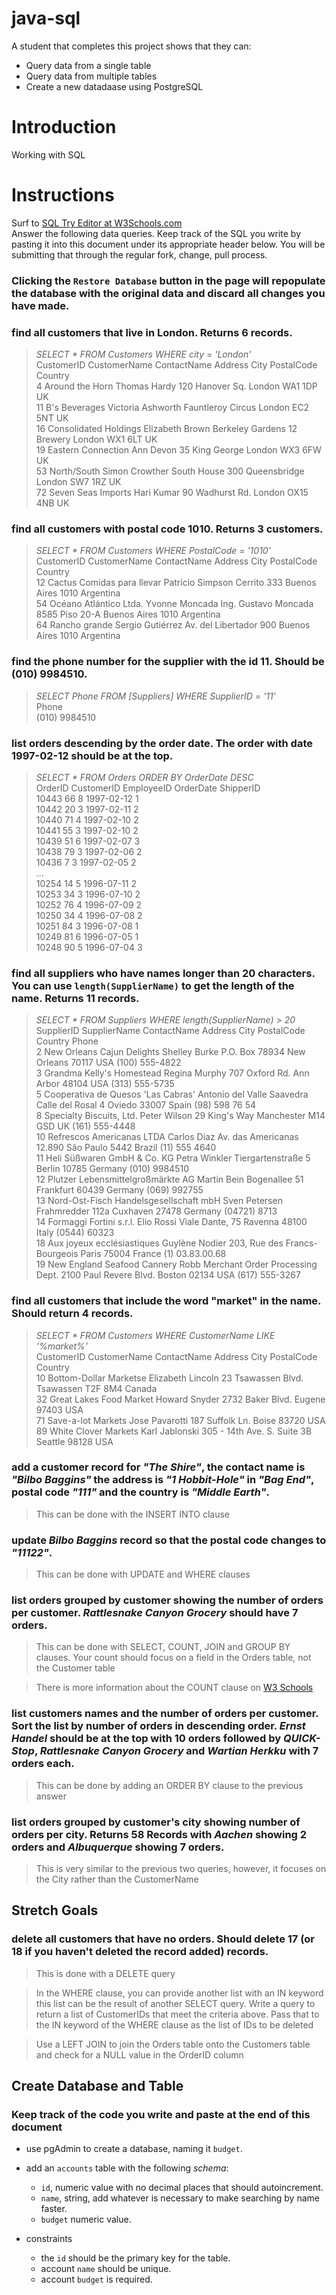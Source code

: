 # java-sql

A student that completes this project shows that they can:
* Query data from a single table
* Query data from multiple tables
* Create a new datadaase using PostgreSQL

# Introduction

Working with SQL

# Instructions

Surf to [SQL Try Editor at W3Schools.com](https://www.w3schools.com/Sql/tryit.asp?filename=trysql_select_top)  
Answer the following data queries. Keep track of the SQL you write by pasting it into this document under its appropriate header below. You will be submitting that through the regular fork, change, pull process.

### **Clicking the `Restore Database` button in the page will repopulate the database with the original data and discard all changes you have made**.

### find all customers that live in London. Returns 6 records.
> _SELECT * FROM Customers WHERE city = 'London'_  
CustomerID	CustomerName	ContactName	Address	City	PostalCode	Country  
4	Around the Horn	Thomas Hardy	120 Hanover Sq.	London	WA1 1DP	UK  
11	B's Beverages	Victoria Ashworth	Fauntleroy Circus	London	EC2 5NT	UK  
16	Consolidated Holdings	Elizabeth Brown	Berkeley Gardens 12 Brewery	London	WX1 6LT	UK  
19	Eastern Connection	Ann Devon	35 King George	London	WX3 6FW	UK  
53	North/South	Simon Crowther	South House 300 Queensbridge	London	SW7 1RZ	UK  
72	Seven Seas Imports	Hari Kumar	90 Wadhurst Rd.	London	OX15 4NB	UK  

### find all customers with postal code 1010. Returns 3 customers.
> _SELECT * FROM Customers WHERE PostalCode = '1010'_  
CustomerID	CustomerName	ContactName	Address	City	PostalCode	Country  
12	Cactus Comidas para llevar	Patricio Simpson	Cerrito 333	Buenos Aires	1010	Argentina  
54	Océano Atlántico Ltda.	Yvonne Moncada	Ing. Gustavo Moncada 8585 Piso 20-A	Buenos Aires	1010	Argentina  
64	Rancho grande	Sergio Gutiérrez	Av. del Libertador 900	Buenos Aires	1010	Argentina  

### find the phone number for the supplier with the id 11. Should be (010) 9984510.
> _SELECT Phone FROM [Suppliers] WHERE SupplierID = '11'_  
Phone  
(010) 9984510  

### list orders descending by the order date. The order with date 1997-02-12 should be at the top.
> _SELECT * FROM Orders ORDER BY OrderDate DESC_  
OrderID	CustomerID	EmployeeID	OrderDate	ShipperID  
10443	66	8	1997-02-12	1  
10442	20	3	1997-02-11	2  
10440	71	4	1997-02-10	2  
10441	55	3	1997-02-10	2  
10439	51	6	1997-02-07	3  
10438	79	3	1997-02-06	2  
10436	7	3	1997-02-05	2  
...  
10254	14	5	1996-07-11	2  
10253	34	3	1996-07-10	2  
10252	76	4	1996-07-09	2  
10250	34	4	1996-07-08	2  
10251	84	3	1996-07-08	1  
10249	81	6	1996-07-05	1  
10248	90	5	1996-07-04	3  

### find all suppliers who have names longer than 20 characters. You can use `length(SupplierName)` to get the length of the name. Returns 11 records.
> _SELECT * FROM Suppliers WHERE length(SupplierName) > 20_  
SupplierID	SupplierName	ContactName	Address	City	PostalCode	Country	Phone  
2	New Orleans Cajun Delights	Shelley Burke	P.O. Box 78934	New Orleans	70117	USA	(100) 555-4822  
3	Grandma Kelly's Homestead	Regina Murphy	707 Oxford Rd.	Ann Arbor	48104	USA	(313) 555-5735  
5	Cooperativa de Quesos 'Las Cabras'	Antonio del Valle Saavedra	Calle del Rosal 4	Oviedo	33007	Spain	(98) 598 76 54  
8	Specialty Biscuits, Ltd.	Peter Wilson	29 King's Way	Manchester	M14 GSD	UK	(161) 555-4448  
10	Refrescos Americanas LTDA	Carlos Diaz	Av. das Americanas 12.890	São Paulo	5442	Brazil	(11) 555 4640  
11	Heli Süßwaren GmbH & Co. KG	Petra Winkler	Tiergartenstraße 5	Berlin	10785	Germany	(010) 9984510  
12	Plutzer Lebensmittelgroßmärkte AG	Martin Bein	Bogenallee 51	Frankfurt	60439	Germany	(069) 992755  
13	Nord-Ost-Fisch Handelsgesellschaft mbH	Sven Petersen	Frahmredder 112a	Cuxhaven	27478	Germany	(04721) 8713  
14	Formaggi Fortini s.r.l.	Elio Rossi	Viale Dante, 75	Ravenna	48100	Italy	(0544) 60323  
18	Aux joyeux ecclésiastiques	Guylène Nodier	203, Rue des Francs-Bourgeois	Paris	75004	France	(1) 03.83.00.68  
19	New England Seafood Cannery	Robb Merchant	Order Processing Dept. 2100 Paul Revere Blvd.	Boston	02134	USA	(617) 555-3267  

### find all customers that include the word "market" in the name. Should return 4 records.
> _SELECT * FROM Customers WHERE CustomerName LIKE '%market%'_  
CustomerID	CustomerName	ContactName	Address	City	PostalCode	Country  
10	Bottom-Dollar Marketse	Elizabeth Lincoln	23 Tsawassen Blvd.	Tsawassen	T2F 8M4	Canada  
32	Great Lakes Food Market	Howard Snyder	2732 Baker Blvd.	Eugene	97403	USA  
71	Save-a-lot Markets	Jose Pavarotti	187 Suffolk Ln.	Boise	83720	USA  
89	White Clover Markets	Karl Jablonski	305 - 14th Ave. S. Suite 3B	Seattle	98128	USA  

### add a customer record for _"The Shire"_, the contact name is _"Bilbo Baggins"_ the address is _"1 Hobbit-Hole"_ in _"Bag End"_, postal code _"111"_ and the country is _"Middle Earth"_.
> This can be done with the INSERT INTO clause

### update _Bilbo Baggins_ record so that the postal code changes to _"11122"_.
> This can be done with UPDATE and WHERE clauses

### list orders grouped by customer showing the number of orders per customer. _Rattlesnake Canyon Grocery_ should have 7 orders.
> This can be done with SELECT, COUNT, JOIN and GROUP BY clauses. Your count should focus on a field in the Orders table, not the Customer table

> There is more information about the COUNT clause on [W3 Schools](https://www.w3schools.com/sql/sql_count_avg_sum.asp)

### list customers names and the number of orders per customer. Sort the list by number of orders in descending order. _Ernst Handel_ should be at the top with 10 orders followed by _QUICK-Stop_, _Rattlesnake Canyon Grocery_ and _Wartian Herkku_ with 7 orders each.
> This can be done by adding an ORDER BY clause to the previous answer

### list orders grouped by customer's city showing number of orders per city. Returns 58 Records with _Aachen_ showing 2 orders and _Albuquerque_ showing 7 orders.
> This is very similar to the previous two queries, however, it focuses on the City rather than the CustomerName

## Stretch Goals

### delete all customers that have no orders. Should delete 17 (or 18 if you haven't deleted the record added) records.
> This is done with a DELETE query

> In the WHERE clause, you can provide another list with an IN keyword this list can be the result of another SELECT query. Write a query to return a list of CustomerIDs that meet the criteria above. Pass that to the IN keyword of the WHERE clause as the list of IDs to be deleted
 
> Use a LEFT JOIN to join the Orders table onto the Customers table and check for a NULL value in the OrderID column

## Create Database and Table

### Keep track of the code you write and paste at the end of this document

- use pgAdmin to create a database, naming it `budget`.
- add an `accounts` table with the following _schema_:

  - `id`, numeric value with no decimal places that should autoincrement.
  - `name`, string, add whatever is necessary to make searching by name faster.
  - `budget` numeric value.

- constraints
  - the `id` should be the primary key for the table.
  - account `name` should be unique.
  - account `budget` is required.
